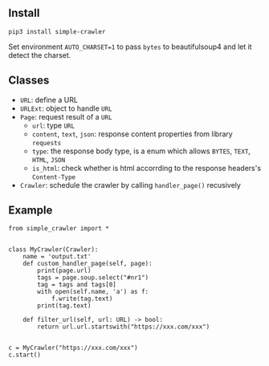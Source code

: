 ## Install

`pip3 install simple-crawler`

Set environment `AUTO_CHARSET=1` to pass `bytes` to beautifulsoup4 and let it detect the charset.

## Classes

* `URL`: define a URL
* `URLExt`: object to handle `URL`
* `Page`: request result of a `URL`
    * `url`: type `URL`
    * `content`, `text`, `json`: response content properties from library `requests`
    * `type`: the response body type, is a enum which allows `BYTES`, `TEXT`, `HTML`, `JSON`
    * `is_html`: check whether is html accorrding to the response headers's `Content-Type`
* `Crawler`: schedule the crawler by calling `handler_page()` recusively

## Example

```
from simple_crawler import *


class MyCrawler(Crawler):
    name = 'output.txt'
    def custom_handler_page(self, page):
        print(page.url)
        tags = page.soup.select("#nr1")
        tag = tags and tags[0]
        with open(self.name, 'a') as f:
            f.write(tag.text)
        print(tag.text)

    def filter_url(self, url: URL) -> bool:
        return url.url.startswith("https://xxx.com/xxx")


c = MyCrawler("https://xxx.com/xxx")
c.start()
```
